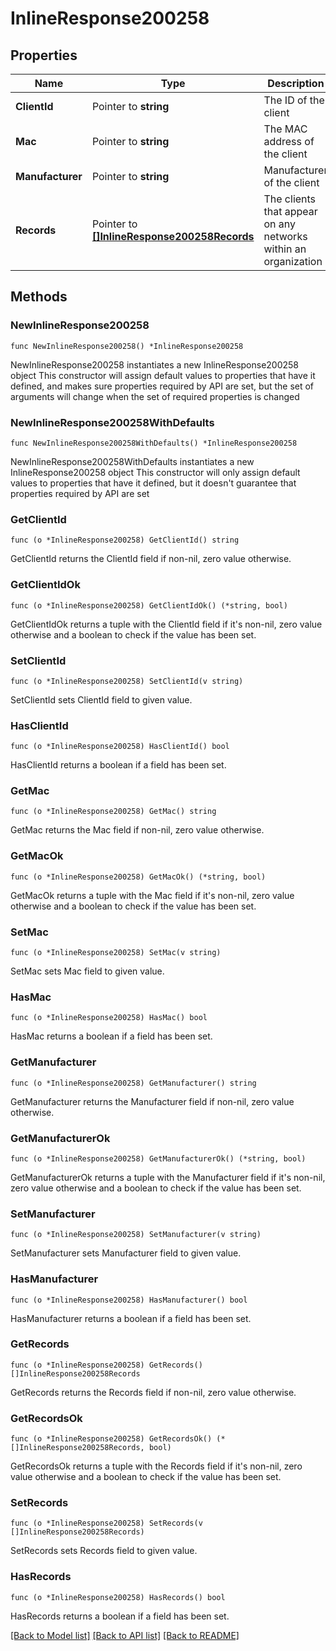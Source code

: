 # InlineResponse200258

## Properties

Name | Type | Description | Notes
------------ | ------------- | ------------- | -------------
**ClientId** | Pointer to **string** | The ID of the client | [optional] 
**Mac** | Pointer to **string** | The MAC address of the client | [optional] 
**Manufacturer** | Pointer to **string** | Manufacturer of the client | [optional] 
**Records** | Pointer to [**[]InlineResponse200258Records**](InlineResponse200258Records.md) | The clients that appear on any networks within an organization | [optional] 

## Methods

### NewInlineResponse200258

`func NewInlineResponse200258() *InlineResponse200258`

NewInlineResponse200258 instantiates a new InlineResponse200258 object
This constructor will assign default values to properties that have it defined,
and makes sure properties required by API are set, but the set of arguments
will change when the set of required properties is changed

### NewInlineResponse200258WithDefaults

`func NewInlineResponse200258WithDefaults() *InlineResponse200258`

NewInlineResponse200258WithDefaults instantiates a new InlineResponse200258 object
This constructor will only assign default values to properties that have it defined,
but it doesn't guarantee that properties required by API are set

### GetClientId

`func (o *InlineResponse200258) GetClientId() string`

GetClientId returns the ClientId field if non-nil, zero value otherwise.

### GetClientIdOk

`func (o *InlineResponse200258) GetClientIdOk() (*string, bool)`

GetClientIdOk returns a tuple with the ClientId field if it's non-nil, zero value otherwise
and a boolean to check if the value has been set.

### SetClientId

`func (o *InlineResponse200258) SetClientId(v string)`

SetClientId sets ClientId field to given value.

### HasClientId

`func (o *InlineResponse200258) HasClientId() bool`

HasClientId returns a boolean if a field has been set.

### GetMac

`func (o *InlineResponse200258) GetMac() string`

GetMac returns the Mac field if non-nil, zero value otherwise.

### GetMacOk

`func (o *InlineResponse200258) GetMacOk() (*string, bool)`

GetMacOk returns a tuple with the Mac field if it's non-nil, zero value otherwise
and a boolean to check if the value has been set.

### SetMac

`func (o *InlineResponse200258) SetMac(v string)`

SetMac sets Mac field to given value.

### HasMac

`func (o *InlineResponse200258) HasMac() bool`

HasMac returns a boolean if a field has been set.

### GetManufacturer

`func (o *InlineResponse200258) GetManufacturer() string`

GetManufacturer returns the Manufacturer field if non-nil, zero value otherwise.

### GetManufacturerOk

`func (o *InlineResponse200258) GetManufacturerOk() (*string, bool)`

GetManufacturerOk returns a tuple with the Manufacturer field if it's non-nil, zero value otherwise
and a boolean to check if the value has been set.

### SetManufacturer

`func (o *InlineResponse200258) SetManufacturer(v string)`

SetManufacturer sets Manufacturer field to given value.

### HasManufacturer

`func (o *InlineResponse200258) HasManufacturer() bool`

HasManufacturer returns a boolean if a field has been set.

### GetRecords

`func (o *InlineResponse200258) GetRecords() []InlineResponse200258Records`

GetRecords returns the Records field if non-nil, zero value otherwise.

### GetRecordsOk

`func (o *InlineResponse200258) GetRecordsOk() (*[]InlineResponse200258Records, bool)`

GetRecordsOk returns a tuple with the Records field if it's non-nil, zero value otherwise
and a boolean to check if the value has been set.

### SetRecords

`func (o *InlineResponse200258) SetRecords(v []InlineResponse200258Records)`

SetRecords sets Records field to given value.

### HasRecords

`func (o *InlineResponse200258) HasRecords() bool`

HasRecords returns a boolean if a field has been set.


[[Back to Model list]](../README.md#documentation-for-models) [[Back to API list]](../README.md#documentation-for-api-endpoints) [[Back to README]](../README.md)


